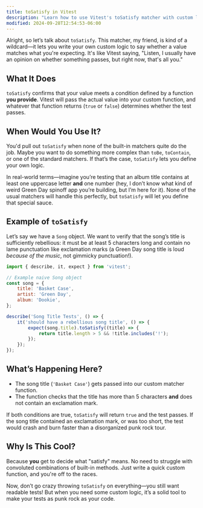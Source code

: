 ```yaml
---
title: toSatisfy in Vitest
description: "Learn how to use Vitest's toSatisfy matcher with custom logic."
modified: 2024-09-28T12:54:53-06:00
---
```


Alright, so let’s talk about `toSatisfy`. This matcher, my friend, is kind of a wildcard—it lets you write your own custom logic to say whether a value matches what you're expecting. It's like Vitest saying, "Listen, I usually have an opinion on whether something passes, but right now, that's all you."

## What It Does

`toSatisfy` confirms that your value meets a condition defined by a function **you provide**. Vitest will pass the actual value into your custom function, and whatever that function returns (`true` or `false`) determines whether the test passes.

## When Would You Use It?

You'd pull out `toSatisfy` when none of the built-in matchers quite do the job. Maybe you want to do something more complex than `toBe`, `toContain`, or one of the standard matchers. If that’s the case, `toSatisfy` lets you define your own logic.

In real-world terms—imagine you’re testing that an album title contains at least one uppercase letter **and** one number (hey, I don’t know what kind of weird Green Day spinoff app you’re building, but I’m here for it). None of the usual matchers will handle this perfectly, but `toSatisfy` will let you define that special sauce.

## Example of `toSatisfy`

Let’s say we have a `Song` object. We want to verify that the song’s title is sufficiently rebellious: it must be at least 5 characters long and contain no lame punctuation like exclamation marks (a Green Day song title is loud *because of the music*, not gimmicky punctuation!).

```javascript
import { describe, it, expect } from 'vitest';

// Example naive Song object
const song = {
	title: 'Basket Case',
	artist: 'Green Day',
	album: 'Dookie',
};

describe('Song Title Tests', () => {
	it('should have a rebellious song title', () => {
		expect(song.title).toSatisfy((title) => {
			return title.length > 5 && !title.includes('!');
		});
	});
});
```

## What’s Happening Here?

- The song title (`'Basket Case'`) gets passed into our custom matcher function.
- The function checks that the title has more than 5 characters **and** does not contain an exclamation mark.

If both conditions are true, `toSatisfy` will return `true` and the test passes. If the song title contained an exclamation mark, or was too short, the test would crash and burn faster than a disorganized punk rock tour.

## Why Is This Cool?

Because **you** get to decide what "satisfy" means. No need to struggle with convoluted combinations of built-in methods. Just write a quick custom function, and you're off to the races.

Now, don’t go crazy throwing `toSatisfy` on everything—you still want readable tests! But when you need some custom logic, it’s a solid tool to make your tests as punk rock as your code.

```ts
```
